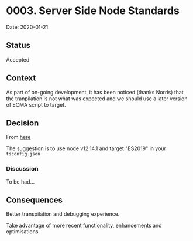 # 0003. Server Side Node Standards

Date: 2020-01-21

## Status

Accepted

## Context

As part of on-going development, it has been noticed (thanks Norris) that the
tranpilation is not what was expected and we should use a later version of 
ECMA script to target.

## Decision

From [here]( https://kangax.github.io/compat-table/es2016plus/#node12_11)

The suggestion is to use node v12.14.1 and target "ES2019" in your `tsconfig.json`

### Discussion

To be had...

## Consequences

Better transpilation and debugging experience.

Take advantage of more recent functionality, enhancements and optimisations.

